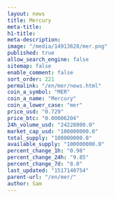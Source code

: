 ```yaml
---
layout: news
title: Mercury
meta-title: 
h1-title: 
meta-description: 
image: "/media/14913628/mer.png"
published: true
allow_search_engine: false
sitemap: false
enable_comment: false
sort_order: 221
permalink: "/en/mer/news.html"
coin_a_symbol: "MER"
coin_a_name: "Mercury"
coin_a_lower_case: "mer"
price_usd: "0.729"
price_btc: "0.00006204"
24h_volume_usd: "24228000.0"
market_cap_usd: "100000000.0"
total_supply: "100000000.0"
available_supply: "100000000.0"
percent_change_1h: "0.98"
percent_change_24h: "9.85"
percent_change_7d: "8.0"
last_updated: "1517140754"
parent-url: "/en/mer/"
author: Sam
---
```


